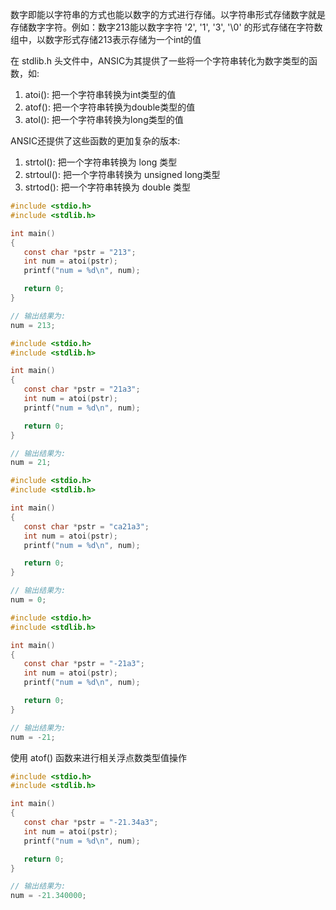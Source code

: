 
数字即能以字符串的方式也能以数字的方式进行存储。以字符串形式存储数字就是存储数字字符。例如：数字213能以数字字符 '2', '1', '3', '\0' 的形式存储在字符数组中，以数字形式存储213表示存储为一个int的值

在 stdlib.h 头文件中，ANSIC为其提供了一些将一个字符串转化为数字类型的函数，如:
1) atoi(): 把一个字符串转换为int类型的值
2) atof(): 把一个字符串转换为double类型的值
3) atol(): 把一个字符串转换为long类型的值

ANSIC还提供了这些函数的更加复杂的版本:
1) strtol(): 把一个字符串转换为 long 类型
2) strtoul(): 把一个字符串转换为 unsigned long类型
3) strtod(): 把一个字符串转换为 double 类型

```c
#include <stdio.h>
#include <stdlib.h>

int main()
{
   const char *pstr = "213";
   int num = atoi(pstr);
   printf("num = %d\n", num);

   return 0;
}

// 输出结果为:
num = 213;
```

```c
#include <stdio.h>
#include <stdlib.h>

int main()
{
   const char *pstr = "21a3";
   int num = atoi(pstr);
   printf("num = %d\n", num);

   return 0;
}

// 输出结果为:
num = 21;
```

```c
#include <stdio.h>
#include <stdlib.h>

int main()
{
   const char *pstr = "ca21a3";
   int num = atoi(pstr);
   printf("num = %d\n", num);

   return 0;
}

// 输出结果为:
num = 0;
```

```c
#include <stdio.h>
#include <stdlib.h>

int main()
{
   const char *pstr = "-21a3";
   int num = atoi(pstr);
   printf("num = %d\n", num);

   return 0;
}

// 输出结果为:
num = -21;
```

使用 atof() 函数来进行相关浮点数类型值操作

```c
#include <stdio.h>
#include <stdlib.h>

int main()
{
   const char *pstr = "-21.34a3";
   int num = atoi(pstr);
   printf("num = %d\n", num);

   return 0;
}

// 输出结果为:
num = -21.340000;
```

